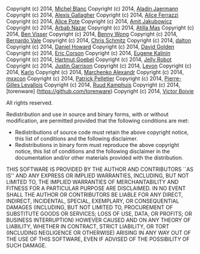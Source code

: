 Copyright (c) 2014, [Michel Blanc](http://github.com/leucos)
Copyright (c) 2014, [Aladin Jaermann](http://github.com/oxyrox)
Copyright (c) 2014, [Alexis Gallagher](https://github.com/algal)
Copyright (c) 2014, [Alice Ferrazzi](https://github.com/aliceinwire)
Copyright (c) 2014, [Alice Pote](https://github.com/aliceriot)
Copyright (c) 2014, [Amit Jakubowicz](https://github.com/amitit)
Copyright (c) 2014, [Arbab Nazar](https://github.com/arbabnazar)
Copyright (c) 2014, [Atilla Mas](https://github.com/atillamas)
Copyright (c) 2014, [Ben Visser](https://github.com/noqcks)
Copyright (c) 2014, [Benny Wong](https://github.com/bdotdub)
Copyright (c) 2014, [Bernardo Vale](https://github.com/bernardoVale)
Copyright (c) 2014, [Chris Schmitz](https://github.com/ccschmitz)
Copyright (c) 2014, [dalton](https://github.com/dalton)
Copyright (c) 2014, [Daniel Howard](https://github.com/dannyman)
Copyright (c) 2014, [David Golden](https://github.com/dagolden)
Copyright (c) 2014, [Eric Corson](https://github.com/frodopwns)
Copyright (c) 2014, [Eugene Kalinin](https://github.com/ekalinin)
Copyright (c) 2014, [Hartmut Goebel](https://github.com/htgoebel)
Copyright (c) 2014, [Jelly Robot](https://github.com/jellyjellyrobot)
Copyright (c) 2014, [Justin Garrison](https://github.com/rothgar)
Copyright (c) 2014, [Levon](https://github.com/tumregels)
Copyright (c) 2014, [Karlo](https://github.com/karlo57)
Copyright (c) 2014, [Marchenko Alexandr](https://github.com/mac2000)
Copyright (c) 2014, [mxxcon](https://github.com/mxxcon)
Copyright (c) 2014, [Patrick Pelletier](https://github.com/skinp)
Copyright (c) 2014, [Pierre-Gilles Levallois](https://github.com/Pilooz)
Copyright (c) 2014, [Ruud Kamphuis](https://github.com/ruudk)
Copyright (c) 2014, [torenware] (https://github.com/torenware)
Copyright (c) 2014, [Victor Boivie](https://github.com/boivie)

All rights reserved. 

Redistribution and use in source and binary forms, with or without 
modification, are permitted provided that the following conditions are met: 

 * Redistributions of source code must retain the above copyright notice, 
   this list of conditions and the following disclaimer. 
 * Redistributions in binary form must reproduce the above copyright 
   notice, this list of conditions and the following disclaimer in the 
   documentation and/or other materials provided with the distribution. 

THIS SOFTWARE IS PROVIDED BY THE AUTHOR AND CONTRIBUTORS ``AS IS'' AND ANY 
EXPRESS OR IMPLIED WARRANTIES, INCLUDING, BUT NOT LIMITED TO, THE IMPLIED 
WARRANTIES OF MERCHANTABILITY AND FITNESS FOR A PARTICULAR PURPOSE ARE 
DISCLAIMED. IN NO EVENT SHALL THE AUTHOR OR CONTRIBUTORS BE LIABLE FOR ANY 
DIRECT, INDIRECT, INCIDENTAL, SPECIAL, EXEMPLARY, OR CONSEQUENTIAL DAMAGES 
(INCLUDING, BUT NOT LIMITED TO, PROCUREMENT OF SUBSTITUTE GOODS OR 
SERVICES; LOSS OF USE, DATA, OR PROFITS; OR BUSINESS INTERRUPTION) HOWEVER 
CAUSED AND ON ANY THEORY OF LIABILITY, WHETHER IN CONTRACT, STRICT 
LIABILITY, OR TORT (INCLUDING NEGLIGENCE OR OTHERWISE) ARISING IN ANY WAY 
OUT OF THE USE OF THIS SOFTWARE, EVEN IF ADVISED OF THE POSSIBILITY OF SUCH 
DAMAGE.
